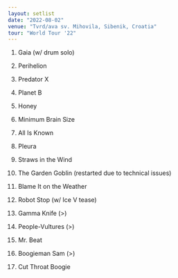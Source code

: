 ```yaml
---
layout: setlist
date: "2022-08-02"
venue: "Tvrd/ava sv. Mihovila, Sibenik, Croatia"
tour: "World Tour '22"
---
```



 1. Gaia
    (w/ drum solo)

 2. Perihelion

 3. Predator X

 4. Planet B

 5. Honey

 6. Minimum Brain Size

 7. All Is Known

 8. Pleura

 9. Straws in the Wind

10. The Garden Goblin
    (restarted due to technical issues)

11. Blame It on the Weather

12. Robot Stop
    (w/ Ice V tease)

13. Gamma Knife
    (>)

14. People-Vultures
    (>)

15. Mr. Beat

16. Boogieman Sam
    (>)

17. Cut Throat Boogie
